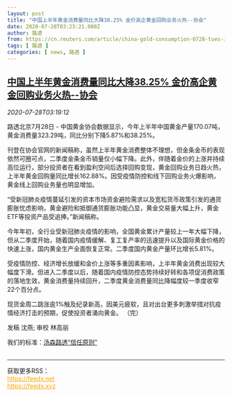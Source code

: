 ```yaml
---
layout: post
title: "中国上半年黄金消费量同比大降38.25% 金价高企黄金回购业务火热--协会"
date: 2020-07-28T03:23:21.000Z
author: 路透
from: https://cn.reuters.com/article/china-gold-consumption-0728-tues-idCNKCS24T0CH
tags: [ 路透 ]
categories: [ news, 路透 ]
---
```

<!--1595906601000-->
[中国上半年黄金消费量同比大降38.25% 金价高企黄金回购业务火热--协会](https://cn.reuters.com/article/china-gold-consumption-0728-tues-idCNKCS24T0CH)
------

<div>
<div><i>2020-07-28T03:19:12</i></div><div class="StandardArticleBody_body"><p>路透北京7月28日 - 中国黄金协会数据显示，今年上半年中国黄金产量170.07吨，黄金消费量323.29吨，同比分别下降5.87%和38.25%。 </p><p>刊登在协会官网的新闻稿称，虽然上半年黄金消费整体不理想，但金条金币的表现依然可圈可点，二季度金条金币销量仅小幅下降。此外，伴随着金价的上涨并持续高位运行，部分投资者在看到盈利空间后选择回购变现，黄金回购业务日趋火热，上半年黄金回购量同比增长162.88%。因受疫情防控和线下回购业务火爆影响，黄金线上回购业务量也明显增加。 </p><p>“受新冠肺炎疫情蔓延引发的资本市场资金避险需求以及宽松货币政策引发的通货膨胀忧虑影响，黄金避险和抵御通货膨胀功能凸显，黄金交易量大幅上升，黄金ETF等投资产品受追捧。”新闻稿称。 </p><p>今年年初，全行业受新冠肺炎疫情的影响，全国黄金累计产量较上一年大幅下降，但从二季度开始，随着国内疫情缓解、复工复产率的迅速提升以及国际黄金价格的快速上涨，国内黄金生产全面恢复正常。二季度国内黄金产量环比增长5.81%。 </p><p>受疫情防控、经济增长放缓和金价上涨等多重因素影响，上半年黄金消费出现较大幅度下滑。但进入二季度以后，随着国内疫情防控态势持续好转和各项促消费政策的落地生效，黄金消费量持续回升，二季度黄金消费量同比降幅度较一季度收窄22个百分点。 </p><p>现货金周二跳涨逾1%触及纪录新高，因美元疲软，且对出台更多刺激举措对抗疫情经济打击的预期，促使投资者涌向黄金。 （完） </p><div class="Attribution_container"><div class="Attribution_attribution"><p class="Attribution_content">发稿 沈燕; 审校 林高丽 </p></div></div><div class="StandardArticleBody_trustBadgeContainer"><span class="StandardArticleBody_trustBadgeTitle">我们的标准：</span><span class="trustBadgeUrl"><a href="https://www.thomsonreuters.cn/content/dam/openweb/documents/pdf/china/brochures/about-us-1.pdf">汤森路透“信任原则”</a></span></div></div><br><hr><div>获取更多RSS：<br><a href="https://feedx.net" style="color:orange" target="_blank">https://feedx.net</a> <br><a href="https://feedx.xyz" style="color:orange" target="_blank">https://feedx.xyz</a><br></div>
</div>
